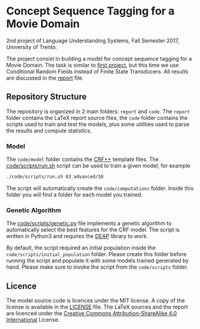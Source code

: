 # Concept Sequence Tagging for a Movie Domain
2nd project of Language Understanding Systems, Fall Semester 2017, University of Trento.

The project consist in building a model for concept sequence tagging for a Movie Domain.
The task is similar to [first project](https://github.com/davidepedranz/lus_project_1),
but this time we use Conditional Random Fields instead of Finite State Transducers.
All results are discussed in the [report](report.pdf) file.

## Repository Structure
The repository is organized in 2 main folders: `report` and `code`.
The `report` folder contains the LaTeX report source files, the `code` folder contains the scripts used to train and test the models, plus some utilities used to parse the results and compute statistics.

### Model
The `code/model` folder contains the [CRF++](https://taku910.github.io/crfpp/) template files.
The [code/scripts/run.sh](code/scripts/run.sh) script can be used to train a given model, for example

```bash
./code/scripts/run.sh 03_advanced/10
```

The script will automatically create the `code/computations` folder.
Inside this folder you will find a folder for each model you trained.

### Genetic Algorithm
The [code/scripts/genetic.py](code/scripts/genetic.py) file implements a genetic algorithm to automatically
select the best features for the CRF model.
The script is written in Python3 and requires the [DEAP](https://github.com/DEAP/deap) library to work.

By default, the script required an initial population inside the `code/scripts/initial_population` folder.
Please create this folder before running the script and populate it with some models trained generated by hand.
Please make sure to invoke the script from the `code/scripts` folder.

## Licence
The model source code is licences under the MIT license. A copy of the license is available in the [LICENSE](LICENSE) file.
The LaTeX sources and the report are licenced under the [Creative Commons Attribution-ShareAlike 4.0 International](https://creativecommons.org/licenses/by-sa/4.0/) License.

